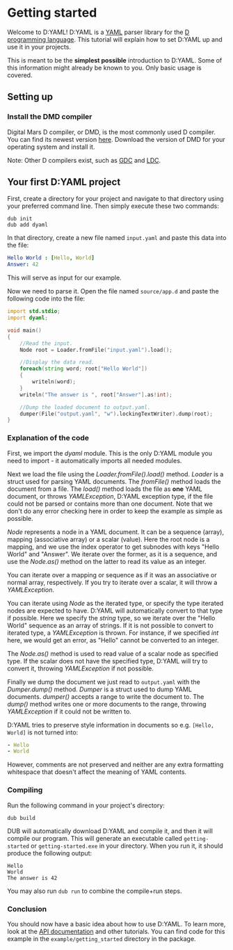 # Getting started

Welcome to D:YAML\! D:YAML is a
[YAML](http://en.wikipedia.org/wiki/YAML) parser library for the [D
programming language](http://dlang.org). This tutorial will explain how
to set D:YAML up and use it in your projects.

This is meant to be the **simplest possible** introduction to D:YAML.
Some of this information might already be known to you. Only basic usage
is covered.

## Setting up

### Install the DMD compiler

Digital Mars D compiler, or DMD, is the most commonly used D compiler.
You can find its newest version [here](http://dlang.org/download.html).
Download the version of DMD for your operating system and install it.

Note: Other D compilers exist, such as [GDC](http://gdcproject.org/) and
[LDC](https://github.com/ldc-developers/ldc).

## Your first D:YAML project

First, create a directory for your project and navigate to that directory
using your preferred command line. Then simply execute these two commands:

    dub init
    dub add dyaml

In that directory, create a new file named `input.yaml` and paste this data
into the file:

```YAML
Hello World : [Hello, World]
Answer: 42
```

This will serve as input for our example.

Now we need to parse it. Open the file named `source/app.d` and paste the
following code into the file:

```D
import std.stdio;
import dyaml;

void main()
{
    //Read the input.
    Node root = Loader.fromFile("input.yaml").load();

    //Display the data read.
    foreach(string word; root["Hello World"])
    {
        writeln(word);
    }
    writeln("The answer is ", root["Answer"].as!int);

    //Dump the loaded document to output.yaml.
    dumper(File("output.yaml", "w").lockingTextWriter).dump(root);
}
```

### Explanation of the code

First, we import the *dyaml* module. This is the only D:YAML module
you need to import - it automatically imports all needed modules.

Next we load the file using the *Loader.fromFile().load()* method. *Loader* is a
struct used for parsing YAML documents. The *fromFile()* method loads the
document from a file. The *load()* method loads the
file as **one** YAML document, or throws *YAMLException*, D:YAML
exception type, if the file could not be parsed or contains more than
one document. Note that we don't do any error checking here in order to
keep the example as simple as possible.

*Node* represents a node in a YAML document. It can be a sequence
(array), mapping (associative array) or a scalar (value). Here the root
node is a mapping, and we use the index operator to get subnodes with
keys "Hello World" and "Answer". We iterate over the former, as it is a
sequence, and use the *Node.as()* method on the latter to read its value
as an integer.

You can iterate over a mapping or sequence as if it was an associative
or normal array, respectively. If you try to iterate over a scalar, it
will throw a *YAMLException*.

You can iterate using *Node* as the iterated type, or specify the type
iterated nodes are expected to have. D:YAML will automatically convert
to that type if possible. Here we specify the *string* type, so we
iterate over the "Hello World" sequence as an array of strings. If it is
not possible to convert to iterated type, a *YAMLException* is thrown.
For instance, if we specified *int* here, we would get an error, as
"Hello" cannot be converted to an integer.

The *Node.as()* method is used to read value of a scalar node as
specified type. If the scalar does not have the specified type, D:YAML
will try to convert it, throwing *YAMLException* if not possible.

Finally we dump the document we just read to `output.yaml` with the
*Dumper.dump()* method. *Dumper* is a struct used to dump YAML
documents. *dumper()* accepts a range to write the document to.
The *dump()* method writes one or more documents to the range,
throwing *YAMLException* if it could not be written to.

D:YAML tries to preserve style information in documents so e.g. `[Hello,
World]` is not turned into:

```YAML
- Hello
- World
```

However, comments are not preserved and neither are any extra formatting
whitespace that doesn't affect the meaning of YAML contents.

### Compiling

Run the following command in your project's directory:

    dub build

DUB will automatically download D:YAML and compile it, and then it
will compile our program. This will generate an executable called
`getting-started` or `getting-started.exe` in your directory. When you
run it, it should produce the following output:

    Hello
    World
    The answer is 42

You may also run ```dub run``` to combine the compile+run steps.

### Conclusion

You should now have a basic idea about how to use D:YAML. To learn more,
look at the [API documentation](../) and other tutorials.
You can find code for this example in the `example/getting_started`
directory in the package.
